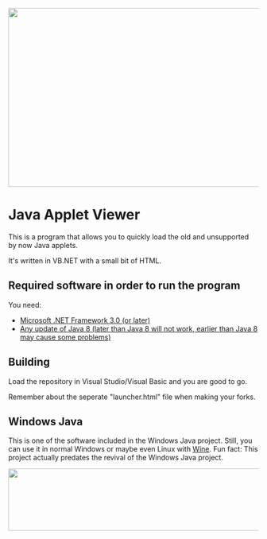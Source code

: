 <p align="center">
  <img width="1280" height="360" src="https://github.com/WindowsJavaEdition/JavaAppletViewer/blob/master/JavaAppletViewer/Resources/normal-white.png?raw=true">
</p>

Java Applet Viewer
======
This is a program that allows you to quickly load the old and unsupported by now Java applets. 

It's written in VB.NET with a small bit of HTML.

Required software in order to run the program
------
You need:
- [Microsoft .NET Framework 3.0 (or later)](https://www.microsoft.com/en-us/download/details.aspx?id=3005 "Download")
- [Any update of Java 8 (later than Java 8 will not work, earlier than Java 8 may cause some problems)](https://www.oracle.com/java/technologies/downloads/#jre8 "Download")

Building
------
Load the repository in Visual Studio/Visual Basic and you are good to go. 

Remember about the seperate "launcher.html" file when making your forks.

Windows Java
------
This is one of the software included in the Windows Java project. Still, you can use it in normal Windows or maybe even Linux with [Wine](https://www.winehq.org "Wine"). Fun fact: This project actually predates the revival of the Windows Java project.


<p align="center">
  <img width="800" height="125" src="https://media.discordapp.net/attachments/829693308972171284/829710872918229062/variation2.png">
</p>
